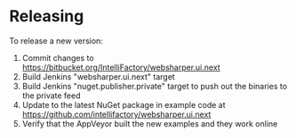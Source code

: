 # Releasing

To release a new version:

1. Commit changes to https://bitbucket.org/IntelliFactory/websharper.ui.next
2. Build Jenkins "websharper.ui.next" target
3. Build Jenkins "nuget.publisher.private" target to push out the binaries to the private feed
4. Update to the latest NuGet package in example code at https://github.com/intellifactory/websharper.ui.next
5. Verify that the AppVeyor built the new examples and they work online
